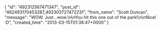  {
   "id": "492312567471347",
   "post_id": "462493170453287_492303727472231",
   "from_name": "Scott Duncan",
   "message": "WOW. Just...wow.\n\nYou hit this one out of the park!\n\nNice! :D",
   "created_time": "2013-03-15T01:38:47+0000"
 }
